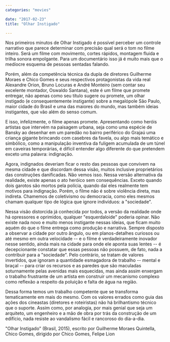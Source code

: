 ```yaml
---
categories: "movies"

date: "2017-02-23"
title: "Olhar Instigado"

---
```

Nos primeiros minutos de Olhar Instigado é possível perceber um controle narrativo que parece determinar com precisão qual será o tom no filme inteiro. Será um filme com movimento, cortes rápidos, montagem fluida e trilha sonora empolgante. Para um documentário isso já é muito mais que o medíocre esquema de pessoas sentadas falando.

Porém, além da competência técnica da dupla de diretores Guilherme Moraes e Chico Gomes e seus respectivos protagonistas da vida real Alexandre Orion, Bruno Locuras e André Monteiro (sem contar seu excelente montador, Oswaldo Santana), este é um filme que promete entregar, não apenas como seu título sugere ou promete, um olhar instigado (e consequentemente instigante) sobre a megalópole São Paulo, maior cidade do Brasil e uma das maiores do mundo, mas também ideias instigantes, que vão além do senso comum.

E isso, infelizmente, o filme apenas promete. Apresentando como heróis artistas que intervém na paisagem urbana, seja como uma espécie de Bansky ao desenhar em um paredão no bairro periférico do Grajaú uma criança gigante brincando com casebres da favela, ou algo mais temático e simbólico, como a manipulação inventiva da fuligem acumulada de um túnel em caveiras temporárias, é difícil entender algo diferente do que pretendem exceto uma palavra: indignação.

Agora, indignados deveriam ficar o resto das pessoas que convivem na mesma cidade e que discordam dessa visão, muitos inclusive proprietários das construções danificadas. Não vemos isso. Nessa versão alternativa da realidade, existe apenas o ato heróico sem consequências. Exceto quando dois garotos são mortos pela polícia, quando daí eles realmente tem motivos para indignação. Porém, o filme não é sobre violência direta, mas indireta. Chamemos de coletivismo ou democracia, como eles mesmos chamam qualquer tipo de lógica que ignore indivíduos: a "sociedade".

Nessa visão distorcida já conhecida por todos, a versão da realidade onde há opressores e oprimidos, qualquer "esquerdaloide" poderia opinar. Não existe nada novo e muito menos instigante nessas ideias, que ficam muito aquém do que o filme entrega como produção e narrativa. Sempre disposto a observar a cidade por outro ângulo, ou em planos-detalhes curiosos ou até mesmo em outra velocidade -- e o filme é verdadeiramente inovador nesse sentido, ainda mais na cidade para onde ele aponta suas lentes -- é decepcionante constatar que essas pessoas não possuem, de fato, nada a contribuir para a "sociedade". Pelo contrário, se tratam de valores invertidos, que ignoram a quantidade esmagadora de trabalho -- mental e braçal -- para criar os recursos e as paredes que são maculadas soturnamente pelas avenidas mais esquecidas, mas ainda assim enxergam o trabalho frustrante de um artista em construir um mecanismo complexo como reflexão a respeito da poluição e falta de água na região.

Dessa forma temos um trabalho competente que se transforma tematicamente em mais do mesmo. Com os valores errados como guia das ações dos cineastas (diretores e roteiristas) não há brilhantismo técnico que o suporte. Assim como, por analogia, por mais genial que seja um arquiteto, um engenheiro e a mão de obra por trás da construção de um edifício, nada resiste ao vandalismo fácil e rancoroso do dia-a-dia.

"Olhar Instigado" (Brasil, 2015), escrito por Guilherme Moraes Quintella, Chico Gomes, dirigido por Chico Gomes, Felipe Lion


